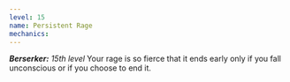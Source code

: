 ```yaml
---
level: 15
name: Persistent Rage
mechanics:
---
```

_**Berserker:** 15th level_
Your rage is so fierce that it ends early only if you fall unconscious or if you choose to end it.